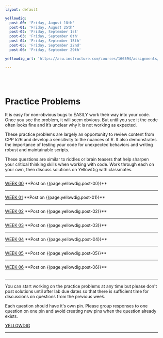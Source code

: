 ```yaml
---
layout: default

yellowdig: 
  post-00: 'Friday, August 18th'
  post-01: 'Friday, August 25th' 
  post-02: 'Friday, September 1st' 
  post-03: 'Friday, September 8th' 
  post-04: 'Friday, September 15th' 
  post-05: 'Friday, September 22nd' 
  post-06: 'Friday, September 29th' 

yellowdig_url: 'https://asu.instructure.com/courses/166594/assignments/4504348'

---
```


<div class = "uk-container uk-container-small">
  
<br><br>

# Practice Problems 

It is easy for non-obvious bugs to EASILY work their way into your code. Once you see the problem, it will seem obvious. But until you see it the code often looks fine and it’s unclear why it is not working as expected.

These practice problems are largely an opportunity to review content from CPP 526 and develop a sensitivity to the nuances of R. It also demonstrates the importance of testing your code for unexpected behaviors and writing robust and maintainable scripts.

These questions are similar to riddles or brain teasers that help sharpen your critical thinking skills when working with code. Work through each on your own, then discuss solutions on YellowDig with classmates.

<hr> 
<a class="uk-button uk-button-default" href="../practice/week-00/">WEEK 00</a>  **Post on {{page.yellowdig.post-00}}**  
<hr>
<a class="uk-button uk-button-default" href="../practice/week-01/">WEEK 01</a>  **Post on {{page.yellowdig.post-01}}** 
<hr>
<a class="uk-button uk-button-default" href="../practice/week-02/">WEEK 02</a>  **Post on {{page.yellowdig.post-02}}** 
<hr>
<a class="uk-button uk-button-default" href="../practice/week-03/">WEEK 03</a>  **Post on {{page.yellowdig.post-03}}** 
<hr>
<a class="uk-button uk-button-default" href="../practice/week-04/">WEEK 04</a>  **Post on {{page.yellowdig.post-04}}** 
<hr>
<a class="uk-button uk-button-default" href="../practice/week-05/">WEEK 05</a>  **Post on {{page.yellowdig.post-05}}** 
<hr>
<a class="uk-button uk-button-default" href="../practice/week-06/">WEEK 06</a>  **Post on {{page.yellowdig.post-06}}** 



<br>
<br>
<hr>

You can start working on the practice problems at any time but please don't post solutions until after lab due dates so that there is sufficient time for discussions on questions from the previous week. 
  
Each question should have it's own pin. Please group responses to one question on one pin and avoid creating new pins when the question already exists.   
  
<a class="uk-button uk-button-primary" href="{{ page.yellowdig_url }}">YELLOWDIG</a> 
  
<hr>
<br>
  
</div>
<br><br><br>
